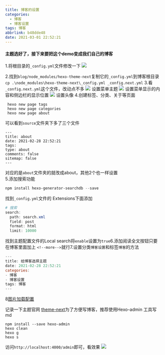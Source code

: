 ```yaml
---
title: 博客的设置
categories:
  - 博客
  - 博客设置
tags: 博客
abbrlink: b48dde48
date: 2021-03-01 22:52:21
---
```

#### 主题选好了，接下来要把这个demo变成我们自己的博客
1.将根目录的`_config.yml`文件修改一下
![](images/博客的设置/1.png)
<!--more-->
2.找到`blog/node_modules/hexo-theme-next`复制它的`_config.yml`到博客根目录<br />`cp .\node_modules\hexo-theme-next\_config.yml _config.next.yml`
3.看`_config.next.yml`这个文件，改动点不多
![](images/博客的设置/2.png)
设置菜单主题
![](images/博客的设置/3.png)
设置菜单显示的内容和侧边栏的显示位置
![](images/博客的设置/4.png)
设置头像
4.创建标签、分类、关于等页面
```
 hexo new page tags
 hexo new page categories
 hexo new page about
```
可以看到`source`文件夹下多了三个文件
```
---
title: about
date: 2021-02-28 22:52:21
tags:
type: about
comments: false
sitemap: false
---
```
对应的是`about`文件夹的就改成about，其他2个也一样设置<br />5.添加搜索功能
```powershell
npm install hexo-generator-searchdb --save
```
找到`_config.yml`文件的 Extensions下面添加
```powershell
# 搜索
search:
  path: search.xml
  field: post
  format: html
  limit: 10000
```
找到主题配置文件的Local search将`enable`设置为`true`6.添加阅读全文按钮只要在博客里面加上 `<!--more-->`就行7.设置分类`博客设置`和标签`博客`的方法
```powershell
---
title: 给博客选择主题
date: 2021-02-28 22:52:21
categories: 
- 博客
- 博客设置
tags: 博客
---
```
8[图片加载配置](https://hexo.io/zh-cn/docs/asset-folders)

记录一下主题官网 [theme-next](http://theme-next.iissnan.com/getting-started.html)为了方便写博客，推荐使用Hexo-admin 工具写md
```
npm install --save hexo-admin
hexo clean
hexo g
hexo s
```
访问`http://localhost:4000/admin`即可，看效果
![](images/博客的设置/5.png)